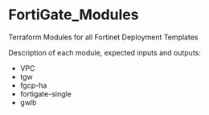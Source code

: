 # FortiGate_Modules
Terraform Modules for all Fortinet Deployment Templates

Description of each module, expected inputs and outputs:    
- VPC    
- tgw    
- fgcp-ha    
- fortigate-single    
- gwlb    